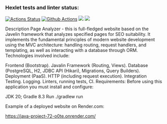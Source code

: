 
### Hexlet tests and linter status:
[![Actions Status](https://github.com/leomaks/java-project-72/actions/workflows/hexlet-check.yml/badge.svg)](https://github.com/leomaks/java-project-72/actions)
[![Github Actions](https://github.com/leomaks/java-project-72/actions/workflows/github-actions.yml/badge.svg)](https://github.com/leomaks/java-project-72/actions/workflows/github-actions.yml)
<a href="https://codeclimate.com/github/leomaks/java-project-72/maintainability"><img src="https://api.codeclimate.com/v1/badges/24ebba0ee2dcd4208e7b/maintainability" /></a>
<a href="https://codeclimate.com/github/leomaks/java-project-72/test_coverage"><img src="https://api.codeclimate.com/v1/badges/24ebba0ee2dcd4208e7b/test_coverage" /></a>

Description
Page Analyzer - this is full-fledged website based on the Javelin framework that analyzes specified pages for SEO suitability. It implements the fundamental principles of modern website development using the MVC architecture: handling routing, request handlers, and templating, as well as interacting with a database through ORM. Technologies involved include:

Frontend (Bootstrap).
Javalin Framework (Routing, Views).
Database (PostgreSQL, H2, JDBC API (Hikari), Migrations, Query Builders).
Deployment (PaaS). HTTP (including request execution).
Integration Testing. Logging.
Linters, running tests, CI.
Requirements:
Before using this application you must install and configure:

JDK 20;
Gradle 8.3
Run
./gradlew run

Example of a deployed website on Render.com:

https://java-project-72-o0te.onrender.com/
